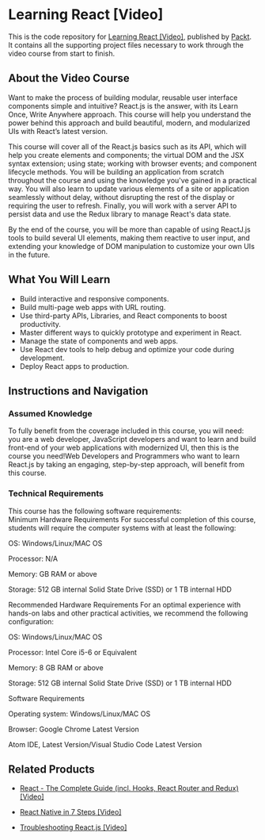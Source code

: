


# Learning React [Video]
This is the code repository for [Learning React [Video]](https://www.packtpub.com/web-development/learning-react-video?utm_source=github&utm_medium=repository&utm_campaign=9781789612684), published by [Packt](https://www.packtpub.com/?utm_source=github). It contains all the supporting project files necessary to work through the video course from start to finish.
## About the Video Course
Want to make the process of building modular, reusable user interface components simple and intuitive? React.js is the answer, with its Learn Once, Write Anywhere approach. This course will help you understand the power behind this approach and build beautiful, modern, and modularized UIs with React’s latest version.

This course will cover all of the React.js basics such as its API, which will help you create elements and components; the virtual DOM and the JSX syntax extension; using state; working with browser events; and component lifecycle methods. You will be building an application from scratch throughout the course and using the knowledge you've gained in a practical way. You will also learn to update various elements of a site or application seamlessly without delay, without disrupting the rest of the display or requiring the user to refresh. Finally, you will work with a server API to persist data and use the Redux library to manage React's data state.

By the end of the course, you will be more than capable of using ReactJ.js tools to build several UI elements, making them reactive to user input, and extending your knowledge of DOM manipulation to customize your own UIs in the future.



<H2>What You Will Learn</H2>
<DIV class=book-info-will-learn-text>
<UL>
<LI>Build interactive and responsive components. 
<LI>Build multi-page web apps with URL routing. 
<LI>Use third-party APIs, Libraries, and React components to boost productivity. 
<LI>Master different ways to quickly prototype and experiment in React. 
<LI>Manage the state of components and web apps. 
<LI>Use React dev tools to help debug and optimize your code during development. 
<LI>Deploy React apps to production. </LI></UL></DIV>

## Instructions and Navigation
### Assumed Knowledge
To fully benefit from the coverage included in this course, you will need:<br/>
 you are a web developer, JavaScript developers and want to learn and build front-end of your web applications with modernized UI, then this is the course you need!Web Developers and Programmers who want to learn React.js by taking an engaging, step-by-step approach, will benefit from this course.
### Technical Requirements
This course has the following software requirements:<br/>
Minimum Hardware Requirements
For successful completion of this course, students will require the computer systems with at least the following:


OS: Windows/Linux/MAC OS



Processor: N/A



Memory:  GB RAM or above



Storage: 512 GB internal Solid State Drive (SSD) or 1 TB internal HDD


Recommended Hardware Requirements
For an optimal experience with hands-on labs and other practical activities, we recommend the following configuration:


OS: Windows/Linux/MAC OS



Processor: Intel Core i5-6 or Equivalent



Memory: 8 GB RAM or above



Storage: 512 GB internal Solid State Drive (SSD) or 1 TB internal HDD


Software Requirements

Operating system: Windows/Linux/MAC OS



Browser: Google Chrome Latest Version



Atom IDE, Latest Version/Visual Studio Code Latest Version




## Related Products
* [React - The Complete Guide (incl. Hooks, React Router and Redux) [Video]](https://www.packtpub.com/application-development/react-complete-guide-incl-hooks-react-router-and-redux-video?utm_source=github&utm_medium=repository&utm_campaign=9781789132229)

* [React Native in 7 Steps [Video]](https://www.packtpub.com/application-development/react-native-7-steps-video?utm_source=github&utm_medium=repository&utm_campaign=9781789139075)

* [Troubleshooting React.js [Video]](https://www.packtpub.com/application-development/troubleshooting-reactjs-video?utm_source=github&utm_medium=repository&utm_campaign=9781788996754)

